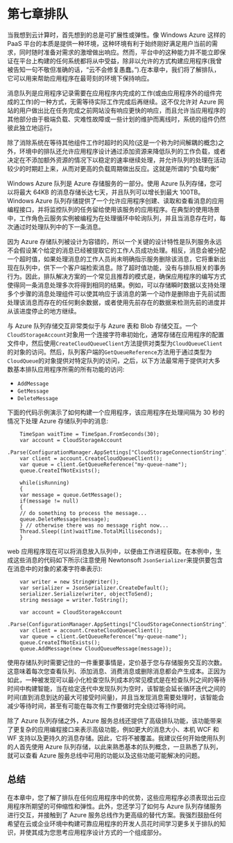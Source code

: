 # 第七章排队

当我想到云计算时，首先想到的总是可扩展性或弹性。像 Windows Azure 这样的 PaaS 平台的本质是提供一种环境，这种环境有利于始终刚好满足用户当前的需求，同时随时准备对需求的激增做出响应。然而，平台中的这种能力并不能立即保证在平台上构建的任何系统都将从中受益，除非以允许的方式构建应用程序(我曾被告知一句不敬但准确的话，“云不会修复愚蠢。”).在本章中，我们将了解排队，它可以用来帮助应用程序在最苛刻的环境下保持响应。

消息队列是应用程序记录需要在应用程序内完成的工作(或由应用程序外的组件完成的工作)的一种方式，无需等待实际工作完成后再继续。这不仅允许对 Azure 网站的用户做出比在任务完成之前网站没有响应更快的响应，而且允许当应用程序的其他部分由于极端负载、灾难性故障或一些计划的维护而离线时，系统的组件仍然彼此独立地运行。

除了消除系统在等待其他组件工作时超时的风险(这是一个称为时间解耦的概念)之外，环境中的排队还允许应用程序设计通过添加资源来降低队列的工作负载，或者决定在不添加额外资源的情况下以稳定的速率继续处理，并允许队列的处理在活动较少的时期赶上来，从而对更高的负载周期做出反应。这就是所谓的“负载均衡”

Windows Azure 队列是 Azure 存储服务的一部分。使用 Azure 队列存储，您可以将最大 64KB 的消息存储长达七天，并且队列可以增长到最大 100TB。Windows Azure 队列存储提供了一个允许应用程序创建、读取和查看消息的应用编程接口，并将监控队列的任务留给使用该服务的应用程序。在典型的使用场景中，工作角色云服务实例被编程为在处理循环中轮询队列，并且当消息存在时，每次通过时处理队列中的下一条消息。

因为 Azure 存储队列被设计为容错的，所以一个关键的设计特性是队列服务永远不会假设某个给定的消息已经被提取它的工作人员成功处理。相反，消息会被分配一个超时值，如果处理消息的工作人员尚未明确指示服务删除该消息，它将重新出现在队列中，供下一个客户端检索消息。除了超时值功能，没有与排队相关的事务行为。因此，排队解决方案的一个常见且推荐的模式是，确保应用程序的编写方式使得同一条消息处理多次将得到相同的结果。例如，可以存储瞬时数据以支持处理多个步骤的消息处理组件可以使其响应于该消息的第一个动作是删除由于先前试图处理该消息而存在的任何剩余数据，或者使用先前存在的数据来检测先前的进度并从该进度停止的地方继续。

与 Azure 队列存储交互非常类似于与 Azure 表和 Blob 存储交互。一个`CloudStorageAccount`对象用一个连接字符串初始化，通常存储在应用程序的配置文件中，然后使用`CreateCloudQueueClient`方法提供对类型为`CloudQueueClient`的对象的访问。然后，队列客户端的`GetQueueReference`方法用于通过类型为`CloudQueue`的对象提供对特定队列的访问，之后，以下方法最常用于提供对大多数基本排队应用程序所需的所有功能的访问:

*   `AddMessage`
*   `GetMessage`
*   `DeleteMessage`

下面的代码示例演示了如何构建一个应用程序，该应用程序在处理间隔为 30 秒的情况下处理 Azure 存储队列中的消息:

```
    TimeSpan waitTime = TimeSpan.FromSeconds(30);
    var account = CloudStorageAccount
    .Parse(ConfigurationManager.AppSettings["CloudStorageConnectionString"]);
    var client = account.CreateCloudQueueClient();
    var queue = client.GetQueueReference("my-queue-name");
    queue.CreateIfNotExists();

    while(isRunning)
    {
    var message = queue.GetMessage();
    if(message != null)
    {
    // do something to process the message...
    queue.DeleteMessage(message);
    } // otherwise there was no message right now...
    Thread.Sleep((int)waitTime.TotalMilliseconds);
    }

```

web 应用程序现在可以将消息放入队列中，以便由工作进程获取。在本例中，生成这些消息的代码如下所示(注意使用 Newtonsoft `JsonSerializer`来提供要包含在消息中的对象的紧凑字符串表示):

```
    var writer = new StringWriter();
    var serializer = JsonSerializer.CreateDefault();
    serializer.Serialize(writer, objectToSend);
    string message = writer.ToString();

    var account = CloudStorageAccount
    .Parse(ConfigurationManager.AppSettings["CloudStorageConnectionString"]);
    var client = account.CreateCloudQueueClient();
    var queue = client.GetQueueReference("my-queue-name");
    queue.CreateIfNotExists();
    queue.AddMessage(new CloudQueueMessage(message));

```

使用存储队列时需要记住的一件重要事情是，定价基于您与存储服务交互的次数。这意味着每次您查看队列、添加消息、消费消息或删除消息都会产生成本。正因为如此，一种被发现可以最小化检查空队列成本的常见模式是在检查队列之间的等待时间中构建智能，当在给定迭代中发现队列为空时，该智能会延长循环迭代之间的时间(直到消息到达的最大可接受时间量)，并且当发现消息需要处理时，该智能会减少等待时间，甚至有可能在每次有工作要做时完全绕过等待时间。

除了 Azure 队列存储之外，Azure 服务总线还提供了高级排队功能，该功能带来了更复杂的应用编程接口来表示高级功能，例如更大的消息大小、本机 WCF 和 WF 支持以及更持久的消息存储。因此，它将不被覆盖。我建议任何开始使用队列的人首先使用 Azure 队列存储，以此来熟悉基本的队列概念，一旦熟悉了队列，就可以查看 Azure 服务总线中可用的功能以及这些功能可能解决的问题。

## 总结

在本章中，您了解了排队在任何应用程序中的优势，这些应用程序必须表现出云应用程序所期望的可伸缩性和弹性。此外，您还学习了如何与 Azure 队列存储服务进行交互，并接触到了 Azure 服务总线作为更高级的替代方案。我强烈鼓励任何希望在云或企业环境中构建可靠应用程序的开发人员花时间学习更多关于排队的知识，并使其成为您思考应用程序设计方式的一个组成部分。